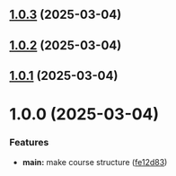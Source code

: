 ## [1.0.3](https://github.com/eliseykina-nm/study_2024-2025_os-intro/compare/1.0.2...1.0.3) (2025-03-04)



## [1.0.2](https://github.com/eliseykina-nm/study_2024-2025_os-intro/compare/1.0.1...1.0.2) (2025-03-04)



## [1.0.1](https://github.com/eliseykina-nm/study_2024-2025_os-intro/compare/1.0.0...1.0.1) (2025-03-04)



# 1.0.0 (2025-03-04)


### Features

* **main:** make course structure ([fe12d83](https://github.com/eliseykina-nm/study_2024-2025_os-intro/commit/fe12d83f9ccc7ca3a70c0b329092d53d263c4ee6))



